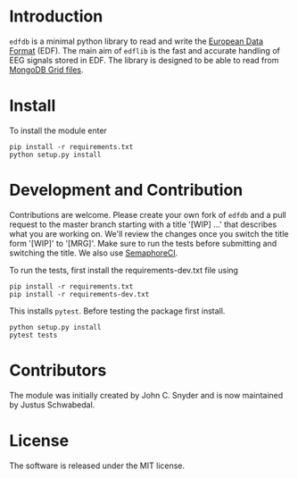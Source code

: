 

# Introduction

`edfdb` is a minimal python library to read and write the [European Data
Format](https://www.edfplus.info/) (EDF).  The main aim of `edflib` is the fast
and accurate handling of EEG signals stored in EDF.  The library is designed to
be able to read from [MongoDB Grid
files](https://docs.mongodb.com/manual/core/gridfs/).

# Install

To install the module enter

```
pip install -r requirements.txt
python setup.py install
```

# Development and Contribution

Contributions are welcome.  Please create your own fork of `edfdb` and a pull
request to the master branch starting with a title '[WIP] ...' that describes
what you are working on.  We'll review the changes once you switch the title
form '[WIP]' to '[MRG]'.  Make sure to run the tests before submitting and
switching the title.  We also use [SemaphoreCI](https://semaphoreci.com/).

To run the tests, first install the requirements-dev.txt file using 

```
pip install -r requirements.txt
pip install -r requirements-dev.txt
```

This installs `pytest`.  Before testing the package first install.

```
python setup.py install
pytest tests
```

# Contributors

The module was initially created by John C. Snyder and is now maintained by
Justus Schwabedal.

# License

The software is released under the MIT license.
